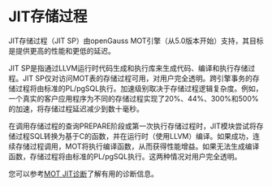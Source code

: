 # JIT存储过程

JIT存储过程（JIT SP）由openGauss MOT引擎（从5.0版本开始）支持，其目标是提供更高的性能和更低的延迟。

JIT SP是指通过LLVM运行时代码生成和执行库来生成代码、编译和执行存储过程。JIT SP仅对访问MOT表的存储过程可用，对用户完全透明。跨引擎事务的存储过程将由标准的PL/pgSQL执行。加速级别取决于存储过程逻辑复杂度。例如，一个真实的客户应用程序为不同的存储过程实现了20%、44%、300%和500%的加速，将存储过程延迟减少到数十毫秒。

在调用存储过程的查询PREPARE阶段或第一次执行存储过程时，JIT模块尝试将存储过程SQL转换为基于C的函数，并在运行时（使用LLVM）编译。如果成功，连续存储过程调用，MOT将执行编译函数，从而获得性能增益。如果无法生成编译函数，存储过程将由标准的PL/pgSQL执行。这两种情况对用户完全透明。

您可以参考[MOT JIT诊断](MOT-JIT诊断.md)了解有用的诊断信息。